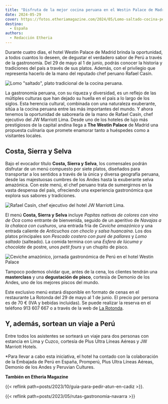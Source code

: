 ```yaml
---
title: "Disfruta de la mejor cocina peruana en el Westin Palace de Madrid (sólo 4 días)"
date: 2024-05-29
cover: https://fotos.etheriamagazine.com/2024/05/Lomo-saltado-cocina-peruana.jpg
destino: 
  - España
authors: 
  - Redacción Etheria
---
```


Durante cuatro días, el hotel Westin Palace de Madrid brinda la oportunidad, a todos 
cuantos lo deseen, de degustar el verdadero sabor de Perú a través de la gastronomía. 
Del 29 de mayo al 1 de junio, podrás conocer la historia y tradiciones del país a través 
de sus platos. Además, con el privilegio que representa hacerlo de la mano del reputado 
chef peruano Rafael Casín. 

![Lomo "saltado", plato tradicional de la cocina peruana.](https://fotos.etheriamagazine.com/2024/05/Lomo-saltado-cocina-peruana.jpg 'Lomo "saltado", plato tradicional de la cocina peruana.')

La gastronomía peruana, con su riqueza y diversidad, es un reflejo de las múltiples 
culturas que han dejado su huella en el país a lo largo de los siglos. Esta herencia 
cultural, combinada con una naturaleza exuberante, sitúa a la cocina peruana entre las 
más importantes del mundo. Y ahora tenemos la oportunidad de saborearla de la mano de 
Rafael Casín, chef ejecutivo del JW Marriott Lima. Desde uno de los hoteles de lujo más 
prestigiosos de la capital andina llega a **The Westin Palace** de Madrid una propuesta 
culinaria que promete enamorar tanto a huéspedes como a visitantes locales. 

## Costa, Sierra y Selva

Bajo el evocador título **Costa, Sierra y Selva**, los comensales podrán disfrutar de un 
menú compuesto por siete platos, diseñados para transportar a los sentidos a través de 
la única y diversa geografía peruana, desde las majestuosas cumbres de los Andes hasta 
la exuberante selva amazónica. Con este menú, el chef peruano trata de sumergirnos en la 
vasta despensa del país, ofreciendo una experiencia gastronómica que explora sus sabores 
y tradiciones. 

![Rafael Casín, chef ejecutivo del hotel JW Marriott Lima.](https://fotos.etheriamagazine.com/2024/05/chef-peru-hotel-palace.jpg "Rafael Casín, chef ejecutivo del hotel JW Marriott Lima.")

El menú **Costa, Sierra y Selva** incluye _Papitas nativas de colores con vino de Oca_ 
como entrante de bienvenida, seguido de un aperitivo de _Navajas a la chalaca con 
cushuros_, una entrada fría de _Ceviche amazónico_ y una entrada caliente de _Anticuchos 
con choclo y salsa huancaína_. Los dos platos principales son _Pescado costero con puré 
de pallares_ y _Lomo saltado_ (salteado). La comida termina con una _Esfera de lúcuma y 
chocolate_ de postre, unos _petit fours_ y un chupito de pisco. 

![Ceviche amazónico, jornada gastronómica de Perú en el hotel Westin Palace](https://fotos.etheriamagazine.com/2024/05/cocina-peruana-westin-palace.jpg "Ceviche amazónico. © Etheria Magazine")

Tampoco podemos olvidar que, antes de la cena, los clientes tendrán una **masterclass** 
y una **degustación de pisco**, cortesía de Demonio de los Andes, uno de los mejores 
piscos del mundo. 

Este exclusivo menú estará disponible en formato de cenas en el restaurante La Rotonda 
del 29 de mayo al 1 de junio. El precio por persona es de 70 € (IVA y bebidas 
incluidas). Se puede realizar la reserva en el teléfono 913 607 667 o a través de la web 
de [La Rotonda](http://www.larotondapalace.com). 

## Y, además, sortean un viaje a Perú

Entre todos los asistentes se sorteará un viaje para dos personas con estancia en Lima y 
Cuzco, cortesía de Plus Ultra Líneas Aéreas y JW Marriott Hotels. 

\*Para llevar a cabo esta iniciativa, el hotel ha contado con la colaboración de la 
Embajada de Perú en España, Promperú, Plus Ultra Líneas Aéreas, Demonio de los Andes y 
Peruvian Cultures. 

**También en Etheria Magazine** 

{{< reflink path=posts/2023/10/guia-para-pedir-atun-en-cadiz >}}. 

{{< reflink path=posts/2023/05/rutas-gastronomia-navarra >}}
